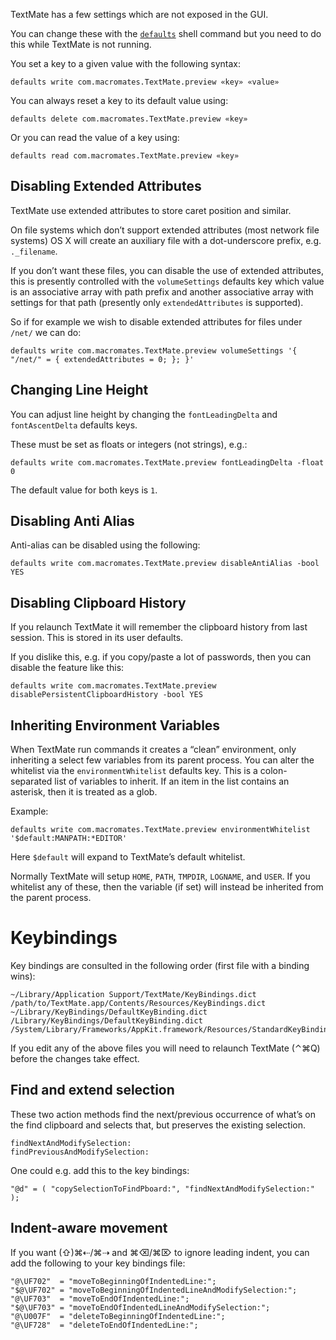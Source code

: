 TextMate has a few settings which are not exposed in the GUI.

You can change these with the [`defaults`](http://developer.apple.com/documentation/Darwin/Reference/ManPages/man1/defaults.1.html) shell command but you need to do this while TextMate is not running.

You set a key to a given value with the following syntax:

	defaults write com.macromates.TextMate.preview «key» «value»

You can always reset a key to its default value using:

	defaults delete com.macromates.TextMate.preview «key»

Or you can read the value of a key using:

	defaults read com.macromates.TextMate.preview «key»

## Disabling Extended Attributes

TextMate use extended attributes to store caret position and similar.

On file systems which don’t support extended attributes (most network file systems) OS X will create an auxiliary file with a dot-underscore prefix, e.g. `._filename`.

If you don’t want these files, you can disable the use of extended attributes, this is presently controlled with the `volumeSettings` defaults key which value is an associative array with path prefix and another associative array with settings for that path (presently only `extendedAttributes` is supported).

So if for example we wish to disable extended attributes for files under `/net/` we can do:

	defaults write com.macromates.TextMate.preview volumeSettings '{ "/net/" = { extendedAttributes = 0; }; }'

## Changing Line Height

You can adjust line height by changing the `fontLeadingDelta` and `fontAscentDelta` defaults keys.

These must be set as floats or integers (not strings), e.g.:

    defaults write com.macromates.TextMate.preview fontLeadingDelta -float 0

The default value for both keys is `1`.

## Disabling Anti Alias

Anti-alias can be disabled using the following:

	defaults write com.macromates.TextMate.preview disableAntiAlias -bool YES

## Disabling Clipboard History

If you relaunch TextMate it will remember the clipboard history from last session. This is stored in its user defaults.

If you dislike this, e.g. if you copy/paste a lot of passwords, then you can disable the feature like this:

	defaults write com.macromates.TextMate.preview disablePersistentClipboardHistory -bool YES

## Inheriting Environment Variables

When TextMate run commands it creates a “clean” environment, only inheriting a select few variables from its parent process. You can alter the whitelist via the `environmentWhitelist` defaults key. This is a colon-separated list of variables to inherit. If an item in the list contains an asterisk, then it is treated as a glob.

Example:

	defaults write com.macromates.TextMate.preview environmentWhitelist '$default:MANPATH:*EDITOR'

Here `$default` will expand to TextMate’s default whitelist.

Normally TextMate will setup `HOME`, `PATH`, `TMPDIR`, `LOGNAME`, and `USER`. If you whitelist any of these, then the variable (if set) will instead be inherited from the parent process.

# Keybindings

Key bindings are consulted in the following order (first file with a binding wins):

	~/Library/Application Support/TextMate/KeyBindings.dict
	/path/to/TextMate.app/Contents/Resources/KeyBindings.dict
	~/Library/KeyBindings/DefaultKeyBinding.dict
	/Library/KeyBindings/DefaultKeyBinding.dict
	/System/Library/Frameworks/AppKit.framework/Resources/StandardKeyBinding.dict

If you edit any of the above files you will need to relaunch TextMate (⌃⌘Q) before the changes take effect.

## Find and extend selection

These two action methods find the next/previous occurrence of what’s on the find clipboard and selects that, but preserves the existing selection.

	findNextAndModifySelection:
	findPreviousAndModifySelection:

One could e.g. add this to the key bindings:

	"@d" = ( "copySelectionToFindPboard:", "findNextAndModifySelection:" );

## Indent-aware movement

If you want (⇧)⌘⇠/⌘⇢ and ⌘⌫/⌘⌦ to ignore leading indent, you can add the following to your key bindings file:

	"@\UF702"  = "moveToBeginningOfIndentedLine:";
	"$@\UF702" = "moveToBeginningOfIndentedLineAndModifySelection:";
	"@\UF703"  = "moveToEndOfIndentedLine:";
	"$@\UF703" = "moveToEndOfIndentedLineAndModifySelection:";
	"@\U007F"  = "deleteToBeginningOfIndentedLine:";
	"@\UF728"  = "deleteToEndOfIndentedLine:";
